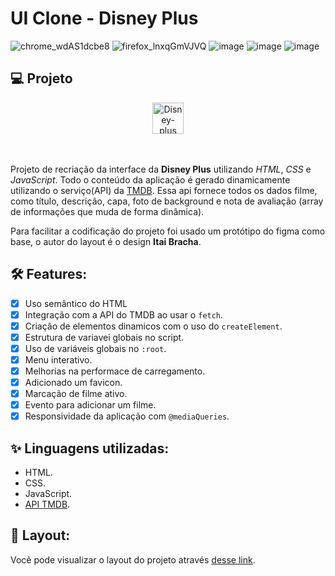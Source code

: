 # UI Clone - Disney Plus 
![chrome_wdAS1dcbe8](https://user-images.githubusercontent.com/104083691/216102032-4b1856da-7b88-4455-9540-f7ff4bc7687d.gif)
![firefox_lnxqGmVJVQ](https://user-images.githubusercontent.com/104083691/175835694-6f5eaef6-d86c-488e-ab06-f579c5b92bcf.jpg)
![image](https://github.com/thaizacapelao/Disney-Plus-UI-clone/assets/104083691/14d3f9da-176f-4cf2-bb64-1e21e6fb88f7)
![image](https://github.com/thaizacapelao/Disney-Plus-UI-clone/assets/104083691/33b7bbc8-b437-4de7-bdda-4d1eb32c30e0)
![image](https://github.com/thaizacapelao/Disney-Plus-UI-clone/assets/104083691/e96af927-123a-41e7-88f7-496c5d7262fc)



## 💻 Projeto

<div align="center">
 
<img alt="Disney-plus" height="50" src="https://thaizacapelao.github.io/Disney-Plus-UI-clone/assets/img/logo.png">
<br><br><br>
 
</div>
 
Projeto de recriação da interface da **Disney Plus** utilizando _HTML_, _CSS_ e _JavaScript_. Todo o conteúdo da aplicação é gerado dinamicamente utilizando o serviço(API) da [TMDB](https://www.themoviedb.org/documentation/api). Essa api fornece todos os dados filme, como título, descrição, capa, foto de background e nota de avaliação (array de informações que muda de forma dinâmica).

Para facilitar a codificação do projeto foi usado um protótipo do figma como base, o autor do layout é o design **Itai Bracha**.

## 🛠️ Features:

- [x]  Uso semântico do HTML
- [x]  Integração com a API do TMDB ao usar o `fetch`.
- [x]  Criação de elementos dinamicos com o uso do `createElement`.
- [x]  Estrutura de variavei globais no script.
- [x]  Uso de variáveis globais no `:root`.
- [x]  Menu interativo.
- [x]  Melhorias na performace de carregamento.
- [x]  Adicionado um favicon.
- [x]  Marcação de filme ativo.
- [x]  Evento para adicionar um filme.
- [x]  Responsividade da aplicação com `@mediaQueries`.

## ✨ Linguagens utilizadas:

- HTML.
- CSS.
- JavaScript.
- [API TMDB](https://www.themoviedb.org/documentation/api).

## 🔖 Layout:

Você pode visualizar o layout do projeto através [desse link](https://thaizacapelao.github.io/Disney-Plus-UI-clone/).
